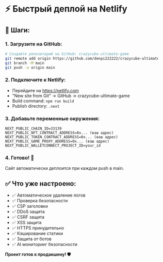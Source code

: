 # ⚡ Быстрый деплой на Netlify

## 🚀 Шаги:

### 1. Загрузите на GitHub:
```bash
# Создайте репозиторий на GitHub: crazycube-ultimate-game
git remote add origin https://github.com/denpi222222/crazycube-ultimate-game.git
git branch -M main
git push -u origin main
```

### 2. Подключите к Netlify:
- Перейдите на https://netlify.com
- "New site from Git" → GitHub → crazycube-ultimate-game
- Build command: `npm run build`
- Publish directory: `.next`

### 3. Добавьте переменные окружения:
```
NEXT_PUBLIC_CHAIN_ID=33139
NEXT_PUBLIC_NFT_CONTRACT_ADDRESS=0x... (ваш адрес)
NEXT_PUBLIC_TOKEN_CONTRACT_ADDRESS=0x... (ваш адрес)
NEXT_PUBLIC_GAME_PROXY_ADDRESS=0x... (ваш адрес)
NEXT_PUBLIC_WALLETCONNECT_PROJECT_ID=your_id
```

### 4. Готово! 🎉
Сайт автоматически деплоится при каждом push в main.

## ✅ Что уже настроено:
- ✅ Автоматическое удаление логов
- ✅ Проверка безопасности
- ✅ CSP заголовки
- ✅ DDoS защита
- ✅ CSRF защита
- ✅ XSS защита
- ✅ HTTPS принудительно
- ✅ Кэширование статики
- ✅ Защита от ботов
- ✅ AI мониторинг безопасности

**Проект готов к продакшену! 🛡️** 